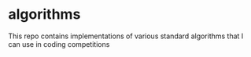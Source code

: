 # algorithms

This repo contains implementations of various standard algorithms that I can use in coding competitions
